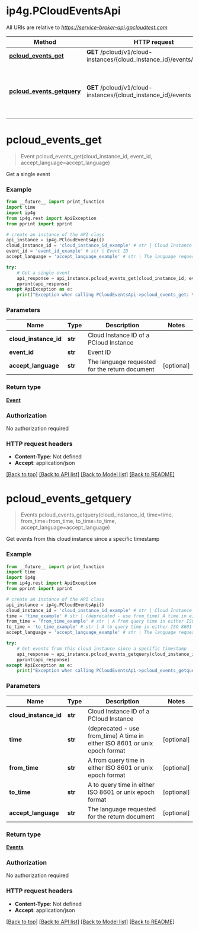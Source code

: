 # ip4g.PCloudEventsApi

All URIs are relative to *https://service-broker-api.gpcloudtest.com*

Method | HTTP request | Description
------------- | ------------- | -------------
[**pcloud_events_get**](PCloudEventsApi.md#pcloud_events_get) | **GET** /pcloud/v1/cloud-instances/{cloud_instance_id}/events/{event_id} | Get a single event
[**pcloud_events_getquery**](PCloudEventsApi.md#pcloud_events_getquery) | **GET** /pcloud/v1/cloud-instances/{cloud_instance_id}/events | Get events from this cloud instance since a specific timestamp


# **pcloud_events_get**
> Event pcloud_events_get(cloud_instance_id, event_id, accept_language=accept_language)

Get a single event

### Example
```python
from __future__ import print_function
import time
import ip4g
from ip4g.rest import ApiException
from pprint import pprint

# create an instance of the API class
api_instance = ip4g.PCloudEventsApi()
cloud_instance_id = 'cloud_instance_id_example' # str | Cloud Instance ID of a PCloud Instance
event_id = 'event_id_example' # str | Event ID
accept_language = 'accept_language_example' # str | The language requested for the return document (optional)

try:
    # Get a single event
    api_response = api_instance.pcloud_events_get(cloud_instance_id, event_id, accept_language=accept_language)
    pprint(api_response)
except ApiException as e:
    print("Exception when calling PCloudEventsApi->pcloud_events_get: %s\n" % e)
```

### Parameters

Name | Type | Description  | Notes
------------- | ------------- | ------------- | -------------
 **cloud_instance_id** | **str**| Cloud Instance ID of a PCloud Instance |
 **event_id** | **str**| Event ID |
 **accept_language** | **str**| The language requested for the return document | [optional]

### Return type

[**Event**](Event.md)

### Authorization

No authorization required

### HTTP request headers

 - **Content-Type**: Not defined
 - **Accept**: application/json

[[Back to top]](#) [[Back to API list]](../README.md#documentation-for-api-endpoints) [[Back to Model list]](../README.md#documentation-for-models) [[Back to README]](../README.md)

# **pcloud_events_getquery**
> Events pcloud_events_getquery(cloud_instance_id, time=time, from_time=from_time, to_time=to_time, accept_language=accept_language)

Get events from this cloud instance since a specific timestamp

### Example
```python
from __future__ import print_function
import time
import ip4g
from ip4g.rest import ApiException
from pprint import pprint

# create an instance of the API class
api_instance = ip4g.PCloudEventsApi()
cloud_instance_id = 'cloud_instance_id_example' # str | Cloud Instance ID of a PCloud Instance
time = 'time_example' # str | (deprecated - use from_time) A time in either ISO 8601 or unix epoch format (optional)
from_time = 'from_time_example' # str | A from query time in either ISO 8601 or unix epoch format (optional)
to_time = 'to_time_example' # str | A to query time in either ISO 8601 or unix epoch format (optional)
accept_language = 'accept_language_example' # str | The language requested for the return document (optional)

try:
    # Get events from this cloud instance since a specific timestamp
    api_response = api_instance.pcloud_events_getquery(cloud_instance_id, time=time, from_time=from_time, to_time=to_time, accept_language=accept_language)
    pprint(api_response)
except ApiException as e:
    print("Exception when calling PCloudEventsApi->pcloud_events_getquery: %s\n" % e)
```

### Parameters

Name | Type | Description  | Notes
------------- | ------------- | ------------- | -------------
 **cloud_instance_id** | **str**| Cloud Instance ID of a PCloud Instance |
 **time** | **str**| (deprecated - use from_time) A time in either ISO 8601 or unix epoch format | [optional]
 **from_time** | **str**| A from query time in either ISO 8601 or unix epoch format | [optional]
 **to_time** | **str**| A to query time in either ISO 8601 or unix epoch format | [optional]
 **accept_language** | **str**| The language requested for the return document | [optional]

### Return type

[**Events**](Events.md)

### Authorization

No authorization required

### HTTP request headers

 - **Content-Type**: Not defined
 - **Accept**: application/json

[[Back to top]](#) [[Back to API list]](../README.md#documentation-for-api-endpoints) [[Back to Model list]](../README.md#documentation-for-models) [[Back to README]](../README.md)
